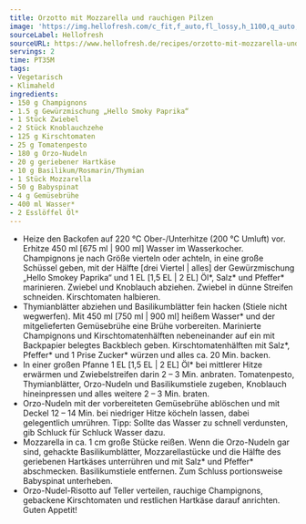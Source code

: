 ```yaml
---
title: Orzotto mit Mozzarella und rauchigen Pilzen
image: 'https://img.hellofresh.com/c_fit,f_auto,fl_lossy,h_1100,q_auto,w_2600/hellofresh_s3/image/orzotto-mit-mozzarella-und-rauchigen-pilzen-51bf2100.jpg'
sourceLabel: Hellofresh
sourceURL: https://www.hellofresh.de/recipes/orzotto-mit-mozzarella-und-rauchigen-pilzen-62ea9da488249da10e0d4ffe
servings: 2
time: PT35M
tags:
- Vegetarisch
- Klimaheld
ingredients:
- 150 g Champignons
- 1.5 g Gewürzmischung „Hello Smoky Paprika“
- 1 Stück Zwiebel
- 2 Stück Knoblauchzehe
- 125 g Kirschtomaten
- 25 g Tomatenpesto
- 180 g Orzo-Nudeln
- 20 g geriebener Hartkäse
- 10 g Basilikum/Rosmarin/Thymian
- 1 Stück Mozzarella
- 50 g Babyspinat
- 4 g Gemüsebrühe
- 400 ml Wasser*
- 2 Esslöffel Öl*
---
```


- Heize den Backofen auf 220 °C Ober-/Unterhitze (200 °C Umluft) vor.  Erhitze 450 ml [675 ml | 900 ml] Wasser im Wasserkocher.  Champignons je nach Größe vierteln oder achteln, in eine große Schüssel geben, mit der Hälfte [drei Viertel | alles] der Gewürzmischung „Hello Smokey Paprika“ und 1 EL [1,5 EL | 2 EL] Öl\*, Salz\* und Pfeffer\* marinieren.  Zwiebel und Knoblauch abziehen.  Zwiebel in dünne Streifen schneiden.  Kirschtomaten halbieren.
- Thymianblätter abziehen und Basilikumblätter fein hacken (Stiele nicht wegwerfen).  Mit 450 ml [750 ml | 900 ml] heißem Wasser\* und der mitgelieferten Gemüsebrühe eine Brühe vorbereiten.  Marinierte Champignons und Kirschtomatenhälften nebeneinander auf ein mit Backpapier belegtes Backblech geben. Kirschtomatenhälften mit Salz\*, Pfeffer\* und 1 Prise Zucker\* würzen und alles ca. 20 Min. backen.
- In einer großen Pfanne 1 EL [1,5 EL | 2 EL] Öl\* bei mittlerer Hitze erwärmen und Zwiebelstreifen darin 2 – 3 Min. anbraten. Tomatenpesto, Thymianblätter, Orzo-Nudeln und Basilikumstiele zugeben, Knoblauch hineinpressen und alles weitere 2 – 3 Min. braten.
- Orzo-Nudeln mit der vorbereiteten Gemüsebrühe ablöschen und mit Deckel 12 – 14 Min. bei niedriger Hitze köcheln lassen, dabei gelegentlich umrühren. Tipp: Sollte das Wasser zu schnell verdunsten, gib Schluck für Schluck Wasser dazu.
- Mozzarella in ca. 1 cm große Stücke reißen.  Wenn die Orzo-Nudeln gar sind, gehackte Basilikumblätter, Mozzarellastücke und die Hälfte des geriebenen Hartkäses unterrühren und mit Salz\* und Pfeffer\* abschmecken. Basilikumstiele entfernen. Zum Schluss portionsweise Babyspinat unterheben.
- Orzo-Nudel-Risotto auf Teller verteilen, rauchige Champignons, gebackene Kirschtomaten und restlichen Hartkäse darauf anrichten.  Guten Appetit!
